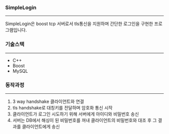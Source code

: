 ### SimpleLogin
---

SimpleLogin은 boost tcp 서버로서 tls통신을 지원하며 간단한 로그인을 구현한 프로그램입니다.


### 기술스택
---
+ C++
+ Boost
+ MySQL

### 동작과정
---
1. 3 way handshake 클라이언트와 연결
2. tls handshake로 대칭키를 전달하며 암호화 통신 시작
3. 클라이언트가 로그인 시도하기 위해 서버에게 아이디와 비밀번호 송신
4. 서버는 DB에서 해싱이 된 비밀번호를 꺼내 클라이언트의 비밀번호와 대조 후 그 결과를 클라이언트에게 송신
